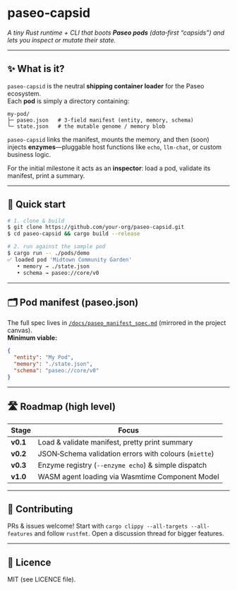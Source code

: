 # paseo‑capsid

*A tiny Rust runtime + CLI that boots ****Paseo pods**** (data‑first “capsids”) and lets you inspect or mutate their state.*

---

## ✨ What is it?

`paseo‑capsid` is the neutral **shipping container loader** for the Paseo ecosystem.\
Each **pod** is simply a directory containing:

```
my‑pod/
├─ paseo.json   # 3‑field manifest (entity, memory, schema)
└─ state.json   # the mutable genome / memory blob
```

`paseo‑capsid` links the manifest, mounts the memory, and then (soon) injects **enzymes**—pluggable host functions like `echo`, `llm‑chat`, or custom business logic.

For the initial milestone it acts as an **inspector**: load a pod, validate its manifest, print a summary.

---

## 🚀 Quick start

```bash
# 1. clone & build
$ git clone https://github.com/your‑org/paseo‑capsid.git
$ cd paseo‑capsid && cargo build --release

# 2. run against the sample pod
$ cargo run -- ./pods/demo
✅ loaded pod 'Midtown Community Garden'
   • memory → ./state.json
   • schema → paseo://core/v0
```

---

## 🗂️ Pod manifest (paseo.json)

The full spec lives in [`/docs/paseo_manifest_spec.md`](./docs/paseo_manifest_spec.md) (mirrored in the project canvas).\
**Minimum viable:**

```json
{
  "entity": "My Pod",
  "memory": "./state.json",
  "schema": "paseo://core/v0"
}
```

---

## 🛣️ Roadmap (high level)

| Stage    | Focus                                                 |
| -------- | ----------------------------------------------------- |
| **v0.1** | Load & validate manifest, pretty print summary        |
| **v0.2** | JSON‑Schema validation errors with colours (`miette`) |
| **v0.3** | Enzyme registry (`--enzyme echo`) & simple dispatch   |
| **v1.0** | WASM agent loading via Wasmtime Component Model       |

---

## 🤝 Contributing

PRs & issues welcome! Start with `cargo clippy --all-targets --all-features` and follow `rustfmt`.  Open a discussion thread for bigger features.

---

## 📜 Licence

MIT (see LICENCE file).

